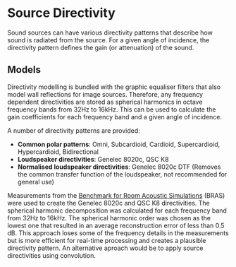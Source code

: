 # Source Directivity

Sound sources can have various directivity patterns that describe how sound is radiated from the source.
For a given angle of incidence, the directivity pattern defines the gain (or attenuation) of the sound.

## Models

Directivity modelling is bundled with the graphic equaliser filters that also model wall reflections for image sources.
Therefore, any frequency dependent directivities are stored as spherical harmonics in octave frequency bands from 32Hz to 16kHz.
This can be used to calculate the gain coefficients for each frequency band and a given angle of incidence.

A number of directivity patterns are provided:

- **Common polar patterns**: Omni, Subcardioid, Cardioid, Supercardioid, Hypercardioid, Bidirectional
- **Loudspeaker directivities**: Genelec 8020c, QSC K8
- **Normalised loudspeaker directivities**: Genelec 8020c DTF (Removes the common transfer function of the loudspeaker, not recommended for general use)

Measurements from the [Benchmark for Room Acoustic Simulations](https://doi.org/10.14279/depositonce-6726.3) (BRAS) were used to create the Genelec 8020c and QSC K8 directivities.
The spherical harmonic decomposition was calculated for each frequency band from 32Hz to 16kHz.
The spherical harmonic order was chosen as the lowest one that resulted in an average reconstruction error of less than 0.5 dB.
This approach loses some of the frequency details in the measurements but is more efficient for real-time processing and creates a plausible directivity pattern.
An alternative aproach would be to apply source directivities using convolution.